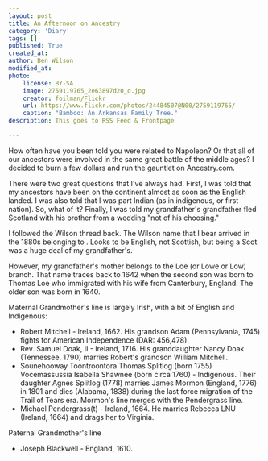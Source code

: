 ```yaml
---
layout: post
title: An Afternoon on Ancestry
category: 'Diary'
tags: []
published: True
created_at: 
author: Ben Wilson
modified_at: 
photo:
    license: BY-SA
    image: 2759119765_2e63897d20_o.jpg
    creator: foilman/Flickr
    url: https://www.flickr.com/photos/24484507@N00/2759119765/
    caption: "Bamboo: An Arkansas Family Tree."
description: This goes to RSS Feed & Frontpage

---
```


How often have you been told you were related to Napoleon? Or that all of our ancestors were involved in the same great battle of the middle ages? I decided to burn a few dollars and run the gauntlet on Ancestry.com. 

<!-- more -->

There were two great questions that I've always had. First, I was told that my ancestors have been on the continent almost as soon as the English landed. I was also told that I was part Indian (as in indigenous, or first nation). So, what of it? Finally, I was told my grandfather's grandfather fled Scotland with his brother from a wedding "not of his choosing."

I followed the Wilson thread back. The Wilson name that I bear arrived in the 1880s belonging to . Looks to be English, not Scottish, but being a Scot was a huge deal of my grandfather's.

However, my grandfather's mother belongs to the Loe (or Lowe or Low) branch. That name traces back to 1642 when the second son was born to Thomas Loe who immigrated with his wife from Canterbury, England. The older son was born in 1640.


Maternal Grandmother's line is largely Irish, with a bit of English and Indigenous:

* Robert Mitchell - Ireland, 1662. His grandson Adam (Pennsylvania, 1745) fights for American Independence (DAR: 456,478).
* Rev. Samuel Doak, II - Ireland, 1716. His granddaughter Nancy Doak (Tennessee, 1790) marries Robert's grandson William Mitchell.
* Sounehooway Toontroontora Thomas Splitlog (born 1755) Vocemassussia Isabella Shawnee (born circa 1760) - Indigenous. Their daughter Agnes Splitlog (1778) marries James Mormon (England, 1776) in 1801 and dies (Alabama, 1838) during the last force migration of the Trail of Tears era. Mormon's line merges with the Pendergrass line.
* Michael Pendergrass(t) - Ireland, 1664. He marries Rebecca LNU (Ireland, 1664) and drags her to Virginia.

Paternal Grandmother's line

* Joseph Blackwell - England, 1610.
